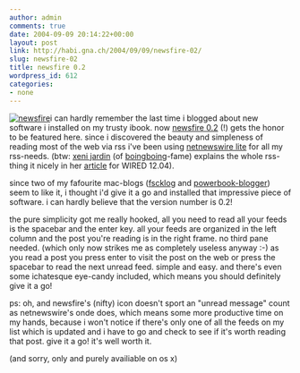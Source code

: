```yaml
---
author: admin
comments: true
date: 2004-09-09 20:14:22+00:00
layout: post
link: http://habi.gna.ch/2004/09/09/newsfire-02/
slug: newsfire-02
title: newsfire 0.2
wordpress_id: 612
categories:
- none
---
```


[![newsfire](http://habi.gna.ch/blog/images/newsfire-tm.jpg)](http://habi.gna.ch/blog/images/newsfire.jpg)i can hardly remember the last time i blogged about new software i installed on my trusty ibook. now [newsfire 0.2](http://www.newsfirerss.com/) (!) gets the honor to be featured here.
since i discovered the beauty and simpleness of reading most of the web via rss i've been using [netnewswire lite](http://ranchero.com/netnewswire/) for all my rss-needs.
(btw: [xeni jardin](http://xeni.net/) (of [boingboing](http://boingboing.net/)-fame)  explains the whole rss-thing it nicely in her [article](http://www.wired.com/wired/archive/12.04/start.html?pg=7) for WIRED 12.04).
  

since two of my fafourite mac-blogs ([fscklog](http://www.fscklog.com/2004/09/macorama_f252r__3.html) and [powerbook-blogger](http://powerbook.blogger.de/stories/145358/)) seem to like it, i thought i'd give it a go and installed that impressive piece of software. i can hardly believe that the version number is 0.2!

the pure simplicity got me really hooked, all you need to read all your feeds is the spacebar and the enter key. all your feeds are organized in the left column and the post you're reading is in the right frame. no third pane needed. (which only now strikes me as completely useless anyway :-) as you read a post you press enter to visit the post on the web or press the spacebar to read the next unread feed. simple and easy.
and there's even some ichatesque eye-candy included, which means you should definitely give it a go!

ps: oh, and newsfire's (nifty) icon doesn't sport an "unread message" count as netnewswire's onde does, which means some more productive time on my hands, because i won't notice if there's only one of all the feeds on my list which is updated and i have to go and check to see if it's worth reading that post. give it a go! it's well worth it.

(and sorry, only and purely availiable on os x)

